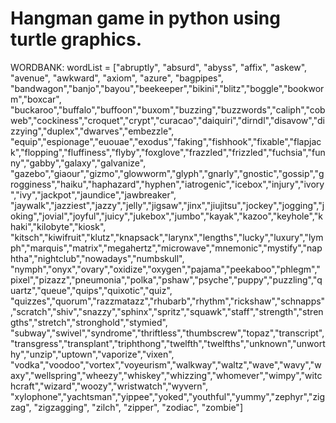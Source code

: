 # Hangman game in python using turtle graphics.

WORDBANK:
wordList = ["abruptly", "absurd", "abyss", "affix", "askew", "avenue", "awkward", "axiom", "azure", "bagpipes", "bandwagon","banjo","bayou","beekeeper","bikini","blitz","boggle","bookworm","boxcar",
"buckaroo","buffalo","buffoon","buxom","buzzing","buzzwords","caliph","cobweb","cockiness","croquet","crypt","curacao","daiquiri","dirndl","disavow","dizzying","duplex","dwarves","embezzle",
"equip","espionage","euouae","exodus","faking","fishhook","fixable","flapjack","flopping","fluffiness","flyby","foxglove","frazzled","frizzled","fuchsia","funny","gabby","galaxy","galvanize",
"gazebo","giaour","gizmo","glowworm","glyph","gnarly","gnostic","gossip","grogginess","haiku","haphazard","hyphen","iatrogenic","icebox","injury","ivory","ivy","jackpot","jaundice","jawbreaker",
"jaywalk","jazziest","jazzy","jelly","jigsaw","jinx","jiujitsu","jockey","jogging","joking","jovial","joyful","juicy","jukebox","jumbo","kayak","kazoo","keyhole","khaki","kilobyte","kiosk",
"kitsch","kiwifruit","klutz","knapsack","larynx","lengths","lucky","luxury","lymph","marquis","matrix","megahertz","microwave","mnemonic","mystify","naphtha","nightclub","nowadays","numbskull",
"nymph","onyx","ovary","oxidize","oxygen","pajama","peekaboo","phlegm","pixel","pizazz","pneumonia","polka","pshaw","psyche","puppy","puzzling","quartz","queue","quips","quixotic","quiz",
"quizzes","quorum","razzmatazz","rhubarb","rhythm","rickshaw","schnapps","scratch","shiv","snazzy","sphinx","spritz","squawk","staff","strength","strengths","stretch","stronghold","stymied",
"subway","swivel","syndrome","thriftless","thumbscrew","topaz","transcript","transgress","transplant","triphthong","twelfth","twelfths","unknown","unworthy","unzip","uptown","vaporize","vixen",
"vodka","voodoo","vortex","voyeurism","walkway","waltz","wave","wavy","waxy","wellspring","wheezy","whiskey","whizzing","whomever","wimpy","witchcraft","wizard","woozy","wristwatch","wyvern",
"xylophone","yachtsman","yippee","yoked","youthful","yummy","zephyr","zigzag", "zigzagging", "zilch", "zipper", "zodiac", "zombie"]
